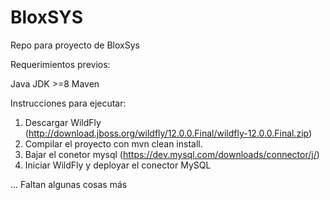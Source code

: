# BloxSYS
Repo para proyecto de BloxSys

Requerimientos previos:

Java JDK >=8
Maven


Instrucciones para ejecutar:

1. Descargar WildFly (http://download.jboss.org/wildfly/12.0.0.Final/wildfly-12.0.0.Final.zip)
2. Compilar el proyecto con mvn clean install.
3. Bajar el conetor mysql (https://dev.mysql.com/downloads/connector/j/)
4. Iniciar WildFly y deployar el conector MySQL

... Faltan algunas cosas más
